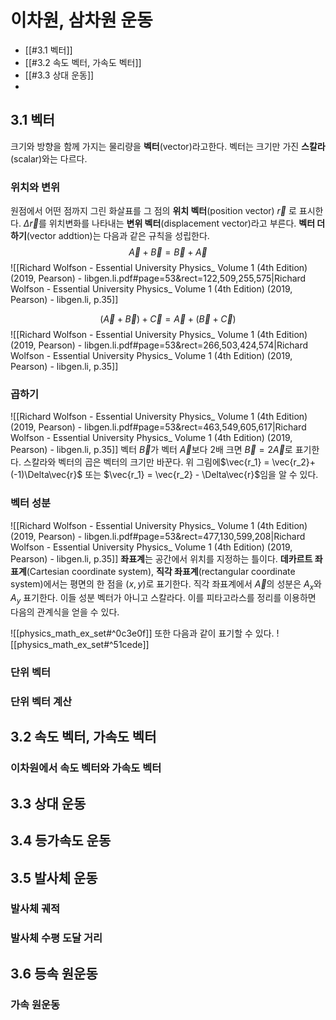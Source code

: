 # 이차원, 삼차원 운동



- [[#3.1 벡터]]
- [[#3.2 속도 벡터, 가속도 벡터]]
- [[#3.3 상대 운동]]
- 

## 3.1 벡터
  크기와 방향을 함께 가지는 물리량을 **벡터**(vector)라고한다. 벡터는 크기만 가진 **스칼라**(scalar)와는 다르다.
### 위치와 변위
  원점에서 어떤 점까지 그린 화살표를 그 점의 **위치 벡터**(position vector) $\vec{r}$ 로 표시한다. $\Delta \vec{r}$를 위치변화를 나타내는 **변위 벡터**(displacement vector)라고 부른다.
  **벡터 더하기**(vector addtion)는 다음과 같은 규칙을 성립한다.
  $$\vec{A} + \vec{B} = \vec{B} + \vec{A}$$
![[Richard Wolfson - Essential University Physics_ Volume 1 (4th Edition) (2019, Pearson) - libgen.li.pdf#page=53&rect=122,509,255,575|Richard Wolfson - Essential University Physics_ Volume 1 (4th Edition) (2019, Pearson) - libgen.li, p.35]]

 $$(\vec{A} + \vec{B}) + \vec{C} = \vec{A} + (\vec{B} + \vec{C})$$
![[Richard Wolfson - Essential University Physics_ Volume 1 (4th Edition) (2019, Pearson) - libgen.li.pdf#page=53&rect=266,503,424,574|Richard Wolfson - Essential University Physics_ Volume 1 (4th Edition) (2019, Pearson) - libgen.li, p.35]]


  
### 곱하기
  ![[Richard Wolfson - Essential University Physics_ Volume 1 (4th Edition) (2019, Pearson) - libgen.li.pdf#page=53&rect=463,549,605,617|Richard Wolfson - Essential University Physics_ Volume 1 (4th Edition) (2019, Pearson) - libgen.li, p.35]]
  벡터 $\vec{B}$가 벡터 $\vec{A}$보다 2배 크면 $\vec{B} = 2\vec{A}$로 표기한다. 스칼라와 벡터의 곱은 벡터의 크기만 바꾼다. 위 그림에$\vec{r_1} = \vec{r_2}+(-1)\Delta\vec{r}$ 또는 $\vec{r_1} = \vec{r_2} - \Delta\vec{r}$임을 알 수 있다.
### 벡터 성분
![[Richard Wolfson - Essential University Physics_ Volume 1 (4th Edition) (2019, Pearson) - libgen.li.pdf#page=53&rect=477,130,599,208|Richard Wolfson - Essential University Physics_ Volume 1 (4th Edition) (2019, Pearson) - libgen.li, p.35]]
  **좌표계**는 공간에서 위치를 지정하는 틀이다. **데카르트 좌표계**(Cartesian coordinate system),  **직각 좌표계**(rectangular coordinate system)에서는 평면의 한 점을 $(x,y)$로 표기한다. 직각 좌표계에서 $\vec{A}$의 성분은 $A_x$와 $A_y$ 표기한다. 이들 성분 벡터가 아니고 스칼라다. 이를 피타고라스를 정리를 이용하면 다음의 관계식을 얻을 수 있다.

![[physics_math_ex_set#^0c3e0f]]
  또한 다음과 같이 표기할 수 있다.
![[physics_math_ex_set#^51cede]]

### 단위 벡터

### 단위 벡터 계산

## 3.2 속도 벡터, 가속도 벡터
### 이차원에서 속도 벡터와 가속도 벡터
## 3.3 상대 운동
## 3.4 등가속도 운동
## 3.5 발사체 운동
### 발사체 궤적
### 발사체 수평 도달 거리
## 3.6 등속 원운동
### 가속 원운동
